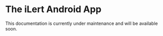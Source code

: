 # The iLert Android App

This documentation is currently under maintenance and will be available soon.

